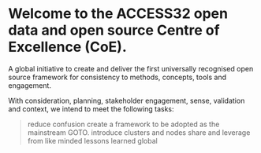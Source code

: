 # Welcome to the ACCESS32 open data and open source Centre of Excellence (CoE).

A global initiative to create and deliver the first universally recognised open source framework for consistency to methods, concepts, tools and engagement.

With consideration, planning, stakeholder engagement, sense, validation and context, we intend to meet the following tasks:

> reduce confusion
> create a framework to be adopted as the mainstream GOTO.
> introduce clusters and nodes
> share and leverage from like minded
> lessons learned
> global
